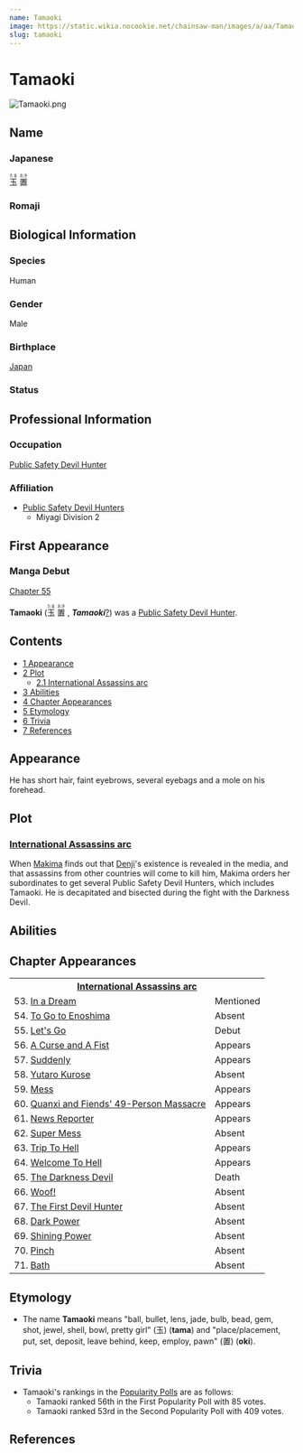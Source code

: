 ```yaml
---
name: Tamaoki
image: https://static.wikia.nocookie.net/chainsaw-man/images/a/aa/Tamaoki.png
slug: tamaoki
---
```


# Tamaoki

![](https://static.wikia.nocookie.net/chainsaw-man/images/a/aa/Tamaoki.png "Tamaoki.png")

## Name

### Japanese

<ruby lang="ja"><rb>玉</rb><rp> (</rp><rt>たま</rt><rp>) </rp></ruby> <ruby lang="ja"><rb>置</rb><rp> (</rp><rt>おき</rt><rp>)</rp></ruby>

### Romaji

## Biological Information

### Species

Human

### Gender

Male

### Birthplace

[Japan](/world#japan "World")

### Status

## Professional Information

### Occupation

[Public Safety Devil Hunter](/devil-hunter#public-safety-devil-hunters "Devil Hunter")

### Affiliation

-   [Public Safety Devil Hunters](/devil-hunter#public-safety-devil-hunters "Devil Hunter")
    -   Miyagi Division 2

## First Appearance

### Manga Debut

[Chapter 55](/chapter-55 "Chapter 55")

**Tamaoki** (<ruby lang="ja"><rb>玉</rb><rp> (</rp><rt>たま</rt><rp>) </rp></ruby> <ruby lang="ja"><rb>置</rb><rp> (</rp><rt>おき</rt><rp>) </rp></ruby> , _****Tamaoki****_[?](http://en.wikipedia.org/wiki/Help:Installing_Japanese_character_sets "wikipedia:Help:Installing Japanese character sets")) was a [Public Safety Devil Hunter](/devil-hunter "Devil Hunter").

## Contents

-   [1 Appearance](#Appearance)
-   [2 Plot](#Plot)
    -   [2.1 International Assassins arc](#International_Assassins_arc)
-   [3 Abilities](#Abilities)
-   [4 Chapter Appearances](#Chapter_Appearances)
-   [5 Etymology](#Etymology)
-   [6 Trivia](#Trivia)
-   [7 References](#References)

## Appearance

He has short hair, faint eyebrows, several eyebags and a mole on his forehead.

## Plot

### [International Assassins arc](/international-assassins-arc "International Assassins arc")

When [Makima](/makima "Makima") finds out that [Denji](/denji "Denji")'s existence is revealed in the media, and that assassins from other countries will come to kill him, Makima orders her subordinates to get several Public Safety Devil Hunters, which includes Tamaoki. He is decapitated and bisected during the fight with the Darkness Devil.

## Abilities

## Chapter Appearances

<table><tbody><tr><th colspan="2"><center><a href="/international-assassins-arc" title="International Assassins arc"><span>International Assassins arc</span></a></center></th></tr><tr><td>53. <a href="/chapter-53" title="Chapter 53">In a Dream</a></td><td><span>Mentioned</span></td></tr><tr><td>54. <a href="/chapter-54" title="Chapter 54">To Go to Enoshima</a></td><td><span>Absent</span></td></tr><tr><td>55. <a href="/chapter-55" title="Chapter 55">Let's Go</a></td><td><span>Debut</span></td></tr><tr><td>56. <a href="/chapter-56" title="Chapter 56">A Curse and A Fist</a></td><td><span>Appears</span></td></tr><tr><td>57. <a href="/chapter-57" title="Chapter 57">Suddenly</a></td><td><span>Appears</span></td></tr><tr><td>58. <a href="/chapter-58" title="Chapter 58">Yutaro Kurose</a></td><td><span>Absent</span></td></tr><tr><td>59. <a href="/chapter-59" title="Chapter 59">Mess</a></td><td><span>Appears</span></td></tr><tr><td>60. <a href="/chapter-60" title="Chapter 60">Quanxi and Fiends' 49-Person Massacre</a></td><td><span>Appears</span></td></tr><tr><td>61. <a href="/chapter-61" title="Chapter 61">News Reporter</a></td><td><span>Appears</span></td></tr><tr><td>62. <a href="/chapter-62" title="Chapter 62">Super Mess</a></td><td><span>Absent</span></td></tr><tr><td>63. <a href="/chapter-63" title="Chapter 63">Trip To Hell</a></td><td><span>Appears</span></td></tr><tr><td>64. <a href="/chapter-64" title="Chapter 64">Welcome To Hell</a></td><td><span>Appears</span></td></tr><tr><td>65. <a href="/chapter-65" title="Chapter 65">The Darkness Devil</a></td><td><span>Death</span></td></tr><tr><td>66. <a href="/chapter-66" title="Chapter 66">Woof!</a></td><td><span>Absent</span></td></tr><tr><td>67. <a href="/chapter-67" title="Chapter 67">The First Devil Hunter</a></td><td><span>Absent</span></td></tr><tr><td>68. <a href="/chapter-68" title="Chapter 68">Dark Power</a></td><td><span>Absent</span></td></tr><tr><td>69. <a href="/chapter-69" title="Chapter 69">Shining Power</a></td><td><span>Absent</span></td></tr><tr><td>70. <a href="/chapter-70" title="Chapter 70">Pinch</a></td><td><span>Absent</span></td></tr><tr><td>71. <a href="/chapter-71" title="Chapter 71">Bath</a></td><td><span>Absent</span></td></tr></tbody></table>

## Etymology

-   The name **Tamaoki** means "ball, bullet, lens, jade, bulb, bead, gem, shot, jewel, shell, bowl, pretty girl" (玉) (**tama**) and "place/placement, put, set, deposit, leave behind, keep, employ, pawn" (置) (**oki**).

## Trivia

-   Tamaoki's rankings in the [Popularity Polls](/popularity-polls "Popularity Polls") are as follows:
    -   Tamaoki ranked 56th in the First Popularity Poll with 85 votes.
    -   Tamaoki ranked 53rd in the Second Popularity Poll with 409 votes.

## References